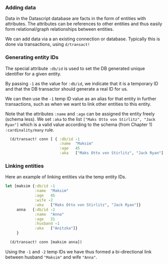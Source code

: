 ### Adding data

Data in the Datascript database are facts in the form of entities with attributes. The attributes can be references to other entities and thus easily form relational/graph relationships between entities.

We can add data via a an existing connection or database. Typically this is done via transactions, using `d/transact!`

### Generating entity IDs

The special attribute `:db/id` is used to set the DB generated unique identifier for a given entity.

By passing `-1` as the value for `:db/id`, we indicate that it is a temporary ID and that the DB transactor should generate a real ID for us.

We can then use the `-1` temp ID value as an alias for that entity in further transactions, such as when we want to link other entities to this entity.

Note that the attributes `:name` and `:age` can be assigned the entity freely (schema less). We set `:aka` to the list `["Maks Otto von Stirlitz", "Jack Ryan"]` which is a valid value according to the schema (from Chapter 1) `:cardinality/many` rule.

```clojure
  (d/transact! conn [ { :db/id -1
                        :name  "Maksim"
                        :age   45
                        :aka   ["Maks Otto von Stirlitz", "Jack Ryan"] } ])
```

### Linking entities

Here an example of linking entities via the temp entity IDs.

```clojure
let [maksim {:db/id -1
             :name  "Maksim"
             :age   45
             :wife -2
             :aka   ["Maks Otto von Stirlitz", "Jack Ryan"]}
     anna   {:db/id -2
             :name  "Anna"
             :age   31
             :husband -1
             :aka   ["Anitzka"]}
     }

  (d/transact! conn [maksim anna])
```

Using the `-1` and `-2` temp IDs we have thus formed a bi-directional link between husband `"Maksim"` and wife `"Anna"`.

